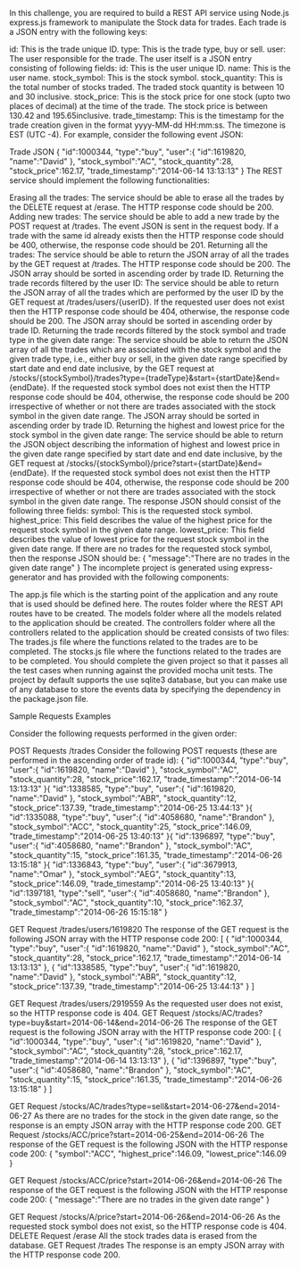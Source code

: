 In this challenge, you are required to build a REST API service using Node.js express.js framework to manipulate the Stock data for trades. Each trade is a JSON entry with the following keys:

id: This is the trade unique ID.
type: This is the trade type, buy or sell.
user: The user responsible for the trade. The user itself is a JSON entry consisting of following fields:
id: This is the user unique ID.
name: This is the user name.
stock_symbol: This is the stock symbol.
stock_quantity: This is the total number of stocks traded. The traded stock quantity is between 10 and 30 inclusive.
stock_price: This is the stock price for one stock (upto two places of decimal) at the time of the trade. The stock price is between 130.42 and 195.65inclusive.
trade_timestamp: This is the timestamp for the trade creation given in the format yyyy-MM-dd HH:mm:ss. The timezone is EST (UTC -4).
For example, consider the following event JSON:

Trade JSON
{
  "id":1000344,
  "type":"buy",
  "user":{
    "id":1619820,
    "name":"David"
  },
  "stock_symbol":"AC",
  "stock_quantity":28,
  "stock_price":162.17,
  "trade_timestamp":"2014-06-14 13:13:13"
}
The REST service should implement the following functionalities:

Erasing all the trades: The service should be able to erase all the trades by the DELETE request at /erase. The HTTP response code should be 200.
Adding new trades: The service should be able to add a new trade by the POST request at /trades. The event JSON is sent in the request body. If a trade with the same id already exists then the HTTP response code should be 400, otherwise, the response code should be 201.
Returning all the trades: The service should be able to return the JSON array of all the trades by the GET request at /trades. The HTTP response code should be 200. The JSON array should be sorted in ascending order by trade ID.
Returning the trade records filtered by the user ID: The service should be able to return the JSON array of all the trades which are performed by the user ID by the GET request at /trades/users/{userID}. If the requested user does not exist then the HTTP response code should be 404, otherwise, the response code should be 200. The JSON array should be sorted in ascending order by trade ID.
Returning the trade records filtered by the stock symbol and trade type in the given date range: The service should be able to return the JSON array of all the trades which are associated with the stock symbol and the given trade type, i.e., either buy or sell, in the given date range specified by start date and end date inclusive, by the GET request at /stocks/{stockSymbol}/trades?type={tradeType}&start={startDate}&end={endDate}. If the requested stock symbol does not exist then the HTTP response code should be 404, otherwise, the response code should be 200 irrespective of whether or not there are trades associated with the stock symbol in the given date range. The JSON array should be sorted in ascending order by trade ID.
Returning the highest and lowest price for the stock symbol in the given date range: The service should be able to return the JSON object describing the information of highest and lowest price in the given date range specified by start date and end date inclusive, by the GET request at /stocks/{stockSymbol}/price?start={startDate}&end={endDate}. If the requested stock symbol does not exist then the HTTP response code should be 404, otherwise, the response code should be 200 irrespective of whether or not there are trades associated with the stock symbol in the given date range. The response JSON should consist of the following three fields:
symbol: This is the requested stock symbol.
highest_price: This field describes the value of the highest price for the request stock symbol in the given date range.
lowest_price: This field describes the value of lowest price for the request stock symbol in the given date range.
If there are no trades for the requested stock symbol, then the response JSON should be:
{
  "message":"There are no trades in the given date range"
}
The incomplete project is generated using express-generator and has  provided with the following components:

The app.js file which is the starting point of the application and any route that is used should be defined here.
The routes folder where the REST API routes have to be created.
The models folder where all the models related to the application should be created.
The controllers folder where all the controllers related to the application should be created consists of two files:
The trades.js file where the functions related to the trades are to be completed.
The stocks.js file where the functions related to the trades are to be completed.
You should complete the given project so that it passes all the test cases when running against the provided mocha unit tests. The project by default supports the use sqlite3 database, but you can make use of any database to store the events data by specifying the dependency in the package.json file.

Sample Requests Examples

Consider the following requests performed in the given order:

POST Requests /trades
Consider the following POST requests (these are performed in the ascending order of trade id):
{
  "id":1000344,
  "type":"buy",
  "user":{
    "id":1619820,
    "name":"David"
  },
  "stock_symbol":"AC",
  "stock_quantity":28,
  "stock_price":162.17,
  "trade_timestamp":"2014-06-14 13:13:13"
}{
  "id":1338585,
  "type":"buy",
  "user":{
    "id":1619820,
    "name":"David"
  },
  "stock_symbol":"ABR",
  "stock_quantity":12,
  "stock_price":137.39,
  "trade_timestamp":"2014-06-25 13:44:13"
}{
  "id":1335088,
  "type":"buy",
  "user":{
    "id":4058680,
    "name":"Brandon"
  },
  "stock_symbol":"ACC",
  "stock_quantity":25,
  "stock_price":146.09,
  "trade_timestamp":"2014-06-25 13:40:13"
}{
  "id":1396897,
  "type":"buy",
  "user":{
    "id":4058680,
    "name":"Brandon"
  },
  "stock_symbol":"AC",
  "stock_quantity":15,
  "stock_price":161.35,
  "trade_timestamp":"2014-06-26 13:15:18"
}{
  "id":1336843,
  "type":"buy",
  "user":{
    "id":3679913,
    "name":"Omar"
  },
  "stock_symbol":"AEG",
  "stock_quantity":13,
  "stock_price":146.09,
  "trade_timestamp":"2014-06-25 13:40:13"
}{
  "id":1397181,
  "type":"sell",
  "user":{
    "id":4058680,
    "name":"Brandon"
  },
  "stock_symbol":"AC",
  "stock_quantity":10,
  "stock_price":162.37,
  "trade_timestamp":"2014-06-26 15:15:18"
}
 

GET Request /trades/users/1619820
The response of the GET request is the following JSON array with the HTTP response code 200:
[
  {
    "id":1000344,
    "type":"buy",
    "user":{
      "id":1619820,
      "name":"David"
    },
    "stock_symbol":"AC",
    "stock_quantity":28,
    "stock_price":162.17,
    "trade_timestamp":"2014-06-14 13:13:13"
  },
  {
    "id":1338585,
    "type":"buy",
    "user":{
      "id":1619820,
      "name":"David"
    },
    "stock_symbol":"ABR",
    "stock_quantity":12,
    "stock_price":137.39,
    "trade_timestamp":"2014-06-25 13:44:13"
  }
]
 

GET Request /trades/users/2919559
As the requested user does not exist, so the HTTP response code is 404.
GET Request /stocks/AC/trades?type=buy&start=2014-06-14&end=2014-06-26
The response of the GET request is the following JSON array with the HTTP response code 200:
[
  {
    "id":1000344,
    "type":"buy",
    "user":{
      "id":1619820,
      "name":"David"
    },
    "stock_symbol":"AC",
    "stock_quantity":28,
    "stock_price":162.17,
    "trade_timestamp":"2014-06-14 13:13:13"
  },
  {
    "id":1396897,
    "type":"buy",
    "user":{
      "id":4058680,
      "name":"Brandon"
    },
    "stock_symbol":"AC",
    "stock_quantity":15,
    "stock_price":161.35,
    "trade_timestamp":"2014-06-26 13:15:18"
  }
]
 

GET Request /stocks/AC/trades?type=sell&start=2014-06-27&end=2014-06-27
As there are no trades for the stock in the given date range, so the response is an empty JSON array with the HTTP response code 200.
GET Request /stocks/ACC/price?start=2014-06-25&end=2014-06-26
The response of the GET request is the following JSON with the HTTP response code 200:
{
  "symbol":"ACC",
  "highest_price":146.09,
  "lowest_price":146.09
}
 

GET Request /stocks/ACC/price?start=2014-06-26&end=2014-06-26
The response of the GET request is the following JSON with the HTTP response code 200:
{
  "message":"There are no trades in the given date range"
}
 

GET Request /stocks/A/price?start=2014-06-26&end=2014-06-26
As the requested stock symbol does not exist, so the HTTP response code is 404.
DELETE Request /erase
All the stock trades data is erased from the database.
GET Request /trades
The response is an empty JSON array with the HTTP response code 200.